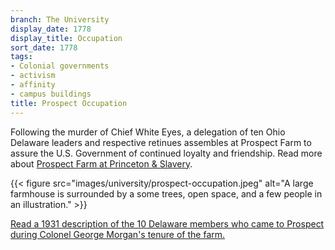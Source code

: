```yaml
---
branch: The University
display_date: 1778
display_title: Occupation
sort_date: 1778
tags:
- Colonial governments
- activism
- affinity
- campus buildings
title: Prospect Occupation
---
```


Following the murder of Chief White Eyes, a delegation of ten Ohio Delaware leaders and respective retinues assembles at Prospect Farm to assure the U.S. Government of continued loyalty and friendship. Read more about [Prospect Farm at Princeton & Slavery](https://slavery.princeton.edu/stories/prospect-farm).

{{< figure src="images/university/prospect-occupation.jpeg" alt="A large farmhouse is surrounded by a some trees, open space, and a few people in an illustration." >}}

[Read a 1931 description of the 10 Delaware members who came to Prospect during Colonel George Morgan's tenure of the farm.](https://theprince.princeton.edu/princetonperiodicals/?a=d&d=Princetonian19311121-01.2.25&srpos=11&e=-------en-20--1--txt-txIN-colonel+george+morgan------)
